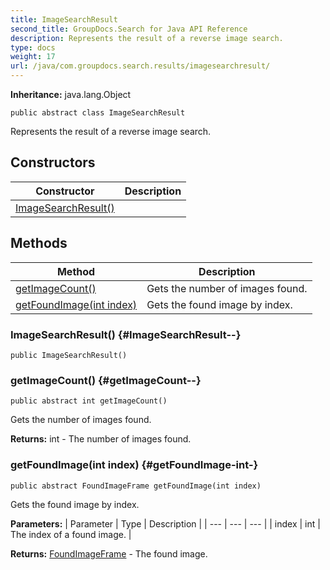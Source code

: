 ```yaml
---
title: ImageSearchResult
second_title: GroupDocs.Search for Java API Reference
description: Represents the result of a reverse image search.
type: docs
weight: 17
url: /java/com.groupdocs.search.results/imagesearchresult/
---
```

**Inheritance:**
java.lang.Object
```
public abstract class ImageSearchResult
```

Represents the result of a reverse image search.
## Constructors

| Constructor | Description |
| --- | --- |
| [ImageSearchResult()](#ImageSearchResult--) |  |
## Methods

| Method | Description |
| --- | --- |
| [getImageCount()](#getImageCount--) | Gets the number of images found. |
| [getFoundImage(int index)](#getFoundImage-int-) | Gets the found image by index. |
### ImageSearchResult() {#ImageSearchResult--}
```
public ImageSearchResult()
```


### getImageCount() {#getImageCount--}
```
public abstract int getImageCount()
```


Gets the number of images found.

**Returns:**
int - The number of images found.
### getFoundImage(int index) {#getFoundImage-int-}
```
public abstract FoundImageFrame getFoundImage(int index)
```


Gets the found image by index.

**Parameters:**
| Parameter | Type | Description |
| --- | --- | --- |
| index | int | The index of a found image. |

**Returns:**
[FoundImageFrame](../../com.groupdocs.search.results/foundimageframe) - The found image.
